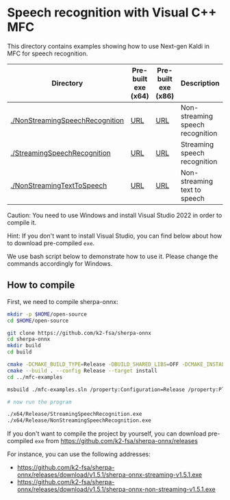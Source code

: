# Speech recognition with Visual C++ MFC

This directory contains examples showing how to use Next-gen Kaldi in MFC
for speech recognition.

|Directory| Pre-built exe (x64)|Pre-built exe (x86)| Description|
|---------|--------------------|-------------------|------------|
|[./NonStreamingSpeechRecognition](./NonStreamingSpeechRecognition)|[URL](https://github.com/k2-fsa/sherpa-onnx/releases/download/v1.12.0/sherpa-onnx-non-streaming-asr-x64-v1.12.0.exe)|[URL](https://github.com/k2-fsa/sherpa-onnx/releases/download/v1.12.0/sherpa-onnx-non-streaming-asr-x86-v1.12.0.exe)| Non-streaming speech recognition|
|[./StreamingSpeechRecognition](./StreamingSpeechRecognition)|[URL](https://github.com/k2-fsa/sherpa-onnx/releases/download/v1.12.0/sherpa-onnx-streaming-asr-x64-v1.12.0.exe)|[URL](https://github.com/k2-fsa/sherpa-onnx/releases/download/v1.12.0/sherpa-onnx-streaming-asr-x86-v1.12.0.exe)| Streaming speech recognition|
|[./NonStreamingTextToSpeech](./NonStreamingTextToSpeech)|[URL](https://github.com/k2-fsa/sherpa-onnx/releases/download/v1.12.0/sherpa-onnx-non-streaming-tts-x64-v1.12.0.exe)|[URL](https://github.com/k2-fsa/sherpa-onnx/releases/download/v1.12.0/sherpa-onnx-non-streaming-tts-x86-v1.12.0.exe)| Non-streaming text to speech|

Caution: You need to use Windows and install Visual Studio 2022 in order to
compile it.

Hint: If you don't want to install Visual Studio, you can find below
about how to download pre-compiled `exe`.

We use bash script below to demonstrate how to use it. Please change
the commands accordingly for Windows.

## How to compile


First, we need to compile sherpa-onnx:

```bash
mkdir -p $HOME/open-source
cd $HOME/open-source

git clone https://github.com/k2-fsa/sherpa-onnx
cd sherpa-onnx
mkdir build
cd build

cmake -DCMAKE_BUILD_TYPE=Release -DBUILD_SHARED_LIBS=OFF -DCMAKE_INSTALL_PREFIX=./install ..
cmake --build . --config Release --target install
cd ../mfc-examples

msbuild ./mfc-examples.sln /property:Configuration=Release /property:Platform=x64

# now run the program

./x64/Release/StreamingSpeechRecognition.exe
./x64/Release/NonStreamingSpeechRecognition.exe
```

If you don't want to compile the project by yourself, you can download
pre-compiled `exe` from https://github.com/k2-fsa/sherpa-onnx/releases

For instance, you can use the following addresses:

  - https://github.com/k2-fsa/sherpa-onnx/releases/download/v1.5.1/sherpa-onnx-streaming-v1.5.1.exe
  - https://github.com/k2-fsa/sherpa-onnx/releases/download/v1.5.1/sherpa-onnx-non-streaming-v1.5.1.exe
